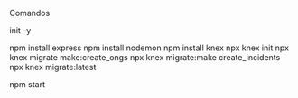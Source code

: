 Comandos

init -y

npm install express
npm install nodemon
npm install knex
npx knex init
npx knex migrate make:create_ongs
npx knex migrate:make create_incidents
npx knex migrate:latest

npm start
